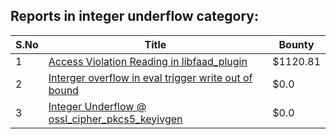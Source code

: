 ## Reports in integer underflow category:
| S.No | Title | Bounty |
| ---- | ----- | ------ |
| 1 | [Access Violation Reading in libfaad_plugin](https://hackerone.com/reports/502816) | $1120.81 |
| 2 | [Interger overflow in eval trigger write out of bound](https://hackerone.com/reports/272097) | $0.0 |
| 3 | [Integer Underflow @ ossl_cipher_pkcs5_keyivgen ](https://hackerone.com/reports/304115) | $0.0 |